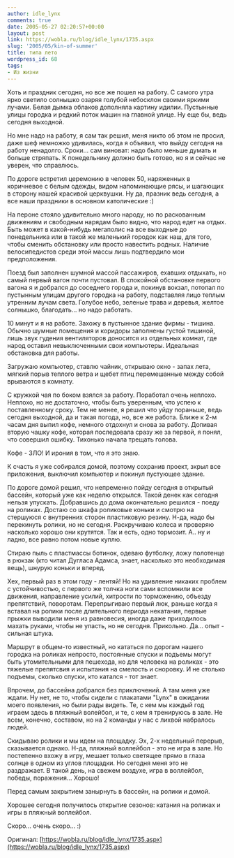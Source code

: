 ```yaml
---
author: idle_lynx
comments: true
date: 2005-05-27 02:20:57+00:00
layout: post
link: https://wobla.ru/blog/idle_lynx/1735.aspx
slug: '2005/05/kin-of-summer'
title: типа лето
wordpress_id: 68
tags:
- Из жизни
---
```


Хоть и праздник сегодня, но все же пошел на работу. С самого утра ярко светило солнышко озаряя голубой небосклон своими яркими лучами. Белая дымка облаков дополняла картину идилии. Пустынные улицы городка и редкий поток машин на главной улице. Ну еще бы, ведь сегодня выходной.

Но мне надо на работу, я сам так решил, меня никто об этом не просил, даже шеф немножко удивилась, когда я объявил, что выйду сегодня на работу ненадолго. Сроки... сам виноват: надо было меньше думать и больше стряпать. К понедельнику должно быть готово, но я и сейчас не уверен, что справлюсь.

По дороге встретил церемонию в человек 50, наряженных в коричневое с белым одежды, видом напоминающие рясы, и шагающих в сторону нашей красивой церквушки. Ну да, празник ведь сегодня, а все наши праздники в основном католические :)

На пероне стояло удивительно много народу, но по раскованным движениям и свободным нарядам было видно, что народ едет на отдых. Быть может в какой-нибудь мегаполис на все выходные до понедельника или в такой же маленький городок как наш, для того, чтобы сменить обстановку или просто навестить родных. Наличие велосипедистов среди этой массы лишь подтвердило мои предположения.

Поезд был заполнен шумной массой пассажиров, ехавших отдыхать, но самый первый вагон почти пустовал. В спокойной обстановке первого вагона я и добрался до соседнего города и, покинув вокзал, потопал по пустынным улицам другого городка на работу, подставляя лицо теплым утренним лучам света. Голубое небо, зеленые трава и деревья, желтое солнышко, благодать... но надо работать.

10 минут и я на работе. Захожу в пустынное здание фирмы - тишина. Обычно шумные помещения и коридоры заполнены густой тишиной, лишь звук гудения вентиляторов доносится из отдельных комнат, где народ оставил невыключенными свои компьютеры. Идеальная обстановка для работы.

Загружаю компьютер, ставлю чайник, открываю окно - запах лета, мягкий порыв теплого ветра и щебет птиц перемешанные между собой врываются в комнату.

С кружкой чая по боком взялся за работу. Поработал очень неплохо. Неплохо, но не достаточно, чтобы быть уверенным, что успею к поставленному сроку. Тем не менее, я решил что уйду пораньше, ведь сегодня выходной, да и такая погода, но, все же работа. Ближе к 2-м часам дня выпил кофе, немного отдохнул и снова за работу. Допивая вторую чашку кофе, которая последовала сразу же за первой, я понял, что совершил ошибку. Тихонько начала трещать голова.

Кофе - ЗЛО! И ирония в том, что я это знаю.

К счасть я уже собирался домой, поэтому сохранив проект, зкрыл все приложения, выключил компьютер и покинул пустующее здание.

По дороге домой решил, что непременно пойду сегодня в открытый бассейн, который уже как неделю открылся. Такой денек как сегодня нельзя упускать. Добравшись до дома окончательно решился - поеду на роликах. Достаю со шкафа роликовые коньки и смотрю на стершуюся с внутренних сторон пластиковую резину. Н-да, надо бы перекинуть ролики, но не сегодня. Раскручиваю колеса и проверяю насколько хорошо они крутятся. Так и есть, одно тормозит. А.. ну и ладно, все равно потом новые куплю.

Стираю пыль с пластмассы ботинок, одеваю футболку, ложу полотенце в рюкзак (кто читал Дугласа Адамса, знает, насколько это необходимая вещь), шнурую коньки и вперед.

Хех, первый раз в этом году - лентяй! Но на удивление никаких проблем с устойчивостью, с первого же толчка ноги сами вспомнили все движения, направление усилий, хитрости по торможению, объезду препятствий, поворотам. Перепрыгиваю первый люк, раньше когда я вставал на ролики после длительного периода некатания, первые прыжки выводили меня из равновесия, иногда даже приходилось махать руками, чтобы не упасть, но не сегодня. Прикольно. Да... опыт - сильная штука.

Маршрут в общем-то известный, но кататься по дорогам нашего городка на роликах непросто, постоянные спуски и подъемы могут быть утомительными для пешехода, но для человека на роликах - это тяжелые препятсвия и испытания на смелость и сноровку. И не столько подъемы, сколько спуски, кто катался - тот знает.

Впрочем, до бассейна добрался без приключений. А там меня уже ждали. Ну нет, не то, чтобы сидели с плакатами "Lynx" в ожидании моего появления, но были рады видеть. Те, с кем мы каждый год играем здесь в пляжный волейбол, и те, с кем я тренируюсь в зале. Не всем, конечно, составом, но на 2 команды у нас с лихвой набралось людей.

Скидываю ролики и мы идем на площадку. Эх, 2-х недельный перерыв, сказывается однако. Н-да, пляжный воллейбол - это не игра в зале. Но постепенно вхожу в игру, мешает только светящее прямо в глаза солнце в одном из углов площадки. Но сегодня меня это не раздражает. В такой день, на свежем воздухе, игра в воллейбол, победы, поражения... Хорошо!

Перед самым закрытием занырнуть в бассейн, на ролики и домой.

Хорошее сегодня получилось открытие сезонов: катания на роликах и игры в пляжный воллейбол.

Скоро... очень скоро... :)

Оригинал: [https://wobla.ru/blog/idle_lynx/1735.aspx](https://wobla.ru/blog/idle_lynx/1735.aspx)
